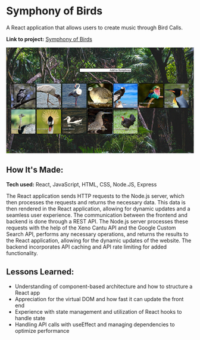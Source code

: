 ﻿# Symphony of Birds
A React application that allows users to create music through Bird Calls.

**Link to project:** [Symphony of Birds](https://symphony-of-birds.netlify.app/)

<p align="center">
  <a href="https://symphony-of-birds.netlify.app/">
    <img src="symphony-of-birds-preview.PNG" max-width="1000px" alt="Preview"/>
  </a>
</p>

## How It's Made:

**Tech used:** React, JavaScript, HTML, CSS, Node.JS, Express

The React application sends HTTP requests to the Node.js server, which then processes the requests and returns the necessary data. This data is then rendered in the React application, allowing for dynamic updates and a seamless user experience. The communication between the frontend and backend is done through a REST API. The Node.js server processes these requests with the help of the Xeno Cantu API and the Google Custom Search API, performs any necessary operations, and returns the results to the React application, allowing for the dynamic updates of the website. The backend incorporates API caching and API rate limiting for added functionality.

## Lessons Learned:

- Understanding of component-based architecture and how to structure a React app
- Appreciation for the virtual DOM and how fast it can update the front end
- Experience with state management and utilization of React hooks to handle state
- Handling API calls with useEffect and managing dependencies to optimize performance
